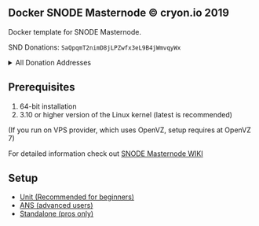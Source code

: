 ## Docker SNODE Masternode © cryon.io 2019

Docker template for SNODE Masternode.


SND Donations: `SaQpqmT2nimD8jLPZwfx3eL9B4jWmvqyWx`

<details>
<summary>All Donation Addresses</summary>
<p>
General: 

| Currency      | Address       |
| ------------- |---------------|
| ADA   | `DdzFFzCqrhskw9aCFBtbNaTJQ8YP5JQbKrGYZufjnxmpPXawoyph3kTQPpAFo92zHUzXagYoFAuCfzrM7VWmQmv4zKu1Srte2hQybbdU`|
| BTC   | `1GNeAADRvghCK9bfvCkfvhpn5refs1ptur`|
| CLO   | `0x564Ba7f1f50731BE66D8268Ce1BF5437CaBe7cF9`|
| DASH  | `Xy5GKM76y6npuX1CuisiRbQaAMNLbkcom9`|
| DOGE  | `DEYdPoPDoQbXev8yUDScw6yfUJELkRo21u`|
| ETC   | `0x9Ae1145cBE787911682b841e9A0e4dfEd7053A26`|
| ETH   | `0x21CA1661617c7132c8Eb9d7bD5991b8ae46aB612`|
| LSK   | `6899960334149976210L`|
| LTC   | `LhbjK9mLcRNxDDMNniDmEib2AnuifZAS4Q`|
| WAVES | `3P8zfPreDAYZFjWrvvoRXFirY322QnntPkL`|
| XLM   | `GABQUVQASWXUPWA7ZR5CLL43V3UD3MCPTRERC7WNRGZVG5VYAIT3HFPS`|
| XMR   | `43kUUCUdrUxeSWsLCJLfFbeYf4CZxGnmpSs4MdaxtPE8PdkKm8sSyA7BZfVwCaVfLFEoewheCoJZagWnwMAdZa821GNFG9q`|
| XRP   | `rP86kHKofB8nZCUA7e1C89csRSSkEkNb5x`|
| XVG   | `DNmUxSSbYGF9iZnCHgQVmtyPSsewZduXvf`|
| ZEC   | `t1WE6Am9AFWojyUDKu5LboAAd3F9BX3Xb9n`|
| ZEN   | `znhsEqGyaNp3sTe2fkoKCvbLP7MeWSc7SAm`|

Supported node specific:

| Currency      | Address       |
| ------------- |---------------|
| CRW   | `16a1Ekv3tFNGX7YmzKLcdJnSam61BrNFrH`|
| ETHO  | `0x46Ff451710Dd245040098c2F308CA55A373ff2cE`|
| GIN   | `GNSysXfThymKMSTKRaP7Nc1TLK3RkVbxuM`|
| SND   | `SaQpqmT2nimD8jLPZwfx3eL9B4jWmvqyWx`|
| ULEAD | `UYKAaZFM4gcv9msJREgEVgMwwcfJoVYBit`|
| WIRE  | `CRxuR593XxLQEXtxvM45wXo45kwxDgdXTd`|
| ZEST  | `ZEeDEnGaPHRmA5VN6cHWN7fdsQWgcN3v5z`|
</p>
</details> 

## Prerequisites 

1. 64-bit installation
2. 3.10 or higher version of the Linux kernel (latest is recommended)

(If you run on VPS provider, which uses OpenVZ, setup requires at OpenVZ 7)

For detailed information check out [SNODE Masternode WIKI](https://github.com/cryon-io/docker-snode-mn/wiki)

## Setup

- [Unit (Recommended for beginners)](https://github.com/cryon-io/docker-snode-mn/wiki/%5Bsetup%5D-Unit)
- [ANS (advanced users)](https://github.com/cryon-io/docker-snode-mn/wiki/%5Bsetup%5D-ANS)
- [Standalone (pros only)](https://github.com/cryon-io/docker-snode-mn/wiki/%5Bsetup%5D-Standalone)
